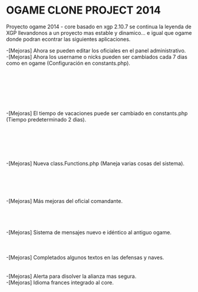 OGAME CLONE PROJECT 2014
=======

Proyecto ogame 2014 - core basado en xgp 2.10.7 se continua la leyenda de XGP llevandonos a un proyecto mas estable y dinamico... e igual que ogame donde podran econtrar las siguientes aplicaciones.<br />

-[Mejoras] Ahora se pueden editar los oficiales en el panel administrativo.<br />
-[Mejoras] Ahora los username o nicks pueden ser cambiados cada 7 dias como en ogame (Configuración en constants.php).<br /><br /><br /><br /><br /><br /><br /><br />
-[Mejoras] El tiempo de vacaciones puede ser cambiado en constants.php (Tiempo predeterminado 2 dias).<br /><br /><br /><br /><br /><br /><br />
-[Mejoras] Nueva class.Functions.php (Maneja varias cosas del sistema).<br /><br /><br /><br /><br /><br />
-[Mejoras] Más mejoras del oficial comandante.<br /><br /><br /><br /><br />
-[Mejoras] Sistema de mensajes nuevo e idéntico al antiguo ogame.<br /><br /><br /><br />
-[Mejoras] Completados algunos textos en las defensas y naves.<br /><br /><br />
-[Mejoras] Alerta para disolver la alianza mas segura.<br />
-[Mejoras] Idioma frances integrado al core.<br /><br />
